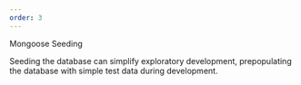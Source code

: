 ```yaml
---
order: 3
---
```


Mongoose Seeding

Seeding the database can simplify exploratory development, prepopulating the database with simple test data during development.